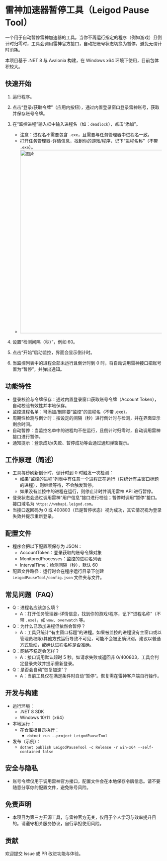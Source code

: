 # 雷神加速器暂停工具（Leigod Pause Tool）

一个用于自动暂停雷神加速器的工具。当你不再运行指定的程序（例如游戏）且倒计时归零时，工具会调用雷神官方接口，自动把账号状态切换为暂停，避免无谓计时消耗。

本项目基于 .NET 8 与 Avalonia 构建，在 Windows x64 环境下使用，目前包体积较大。

## 快速开始
1. 运行程序。
2. 点击“登录/获取令牌”（应用内按钮），通过内置登录窗口登录雷神账号，获取并保存账号令牌。
3. 在“监控进程”输入框中输入进程名（如：`deadlock`），点击“添加”。
   - 注意：进程名不需要包含 `.exe`，且需要与任务管理器中进程名一致。
   - 打开任务管理器-详情信息，找到你的游戏/程序，记下“进程名称”（不带 `.exe`）。
   - <img width="1189" height="590" alt="图片" src="https://github.com/user-attachments/assets/365d2163-d69b-46cf-8cac-aa3e7c7aaed7" />

4. 设置“检测间隔（秒）”，例如 60。
5. 点击“开始”启动监控，界面会显示倒计时。
6. 当监控列表中的进程全部未运行且倒计时到 0 时，将自动调用雷神接口把账号置为“暂停”，并弹出通知。

## 功能特性
- 登录校验与令牌保存：通过内置登录窗口获取账号令牌（Account Token），自动校验有效性并本地保存。
- 监控进程名单：可添加/删除要“监控”的进程名（不带 .exe）。
- 周期性检测与倒计时：按设定的间隔（秒）进行倒计时与检测，并在界面显示剩余时间。
- 自动暂停：当监控名单中的进程均不在运行，且倒计时归零时，自动调用雷神接口进行暂停。
- 通知提示：登录成功/失败、暂停成功等会通过通知弹窗提示。


## 工作原理（简述）
- 工具每秒刷新倒计时，倒计时到 0 时触发一次检测：
  - 如果“监控的进程”列表中有任意一个进程正在运行（只统计有主窗口标题的进程），则继续等待，不会触发暂停。
  - 如果没有监控中的进程在运行，则停止计时并调用雷神 API 进行暂停。
- 登录状态会通过调用雷神“用户信息”接口进行校验；暂停时调用“暂停”接口。接口域名为 `https://webapi.leigod.com`。
- 当接口返回码为 0 或 400803（已是暂停状态）视为成功，其它情况视为登录失效并提示重新登录。




## 配置文件
- 程序会把以下配置项保存为 JSON：
  - AccountToken：登录获取的账号令牌对象
  - MonitoredProcesses：监控的进程名列表
  - IntervalTime：检测间隔（秒），默认 60
- 配置文件路径：运行时会在程序运行目录下创建 `LeigodPauseTool/config.json` 文件夹与文件。


## 常见问题（FAQ）
- Q：进程名应该怎么填？
  - A：打开任务管理器-详情信息，找到你的游戏/程序，记下“进程名称”（不带 `.exe`），如 `wow`、`overwatch` 等。
- Q：为什么已添加进程但依然会暂停？
  - A：工具只统计“有主窗口标题”的进程。如果被监控的进程没有主窗口或以管理员权限/其他方式运行导致不可见，可能不会被正确识别。建议以普通方式启动，或确认进程名称是否准确。
- Q：网络不稳定会怎样？
  - A：接口调用默认超时 5 秒。如请求失败或返回非 0/400803，工具会判定登录失效并提示重新登录。
- Q：是否会自动“恢复加速”？
  - A：当前工具仅在满足条件时自动“暂停”。恢复需在雷神客户端自行操作。


## 开发与构建
- 运行环境：
  - .NET 8 SDK
  - Windows 10/11（x64）
- 本地运行：
  - 在仓库根目录执行：
    - `dotnet run --project LeigodPauseTool`
- 发布（示例）：
  - `dotnet publish LeigodPauseTool -c Release -r win-x64 --self-contained false`


## 安全与隐私
- 账号令牌仅用于调用雷神官方接口，配置文件会在本地保存令牌信息。请不要随意分享你的配置文件，避免账号风险。


## 免责声明
- 本项目为第三方开源工具，与雷神官方无关，仅用于个人学习与效率提升目的。请遵守相关服务协议，自行承担使用风险。


## 贡献
欢迎提交 Issue 或 PR 改进功能与体验。
